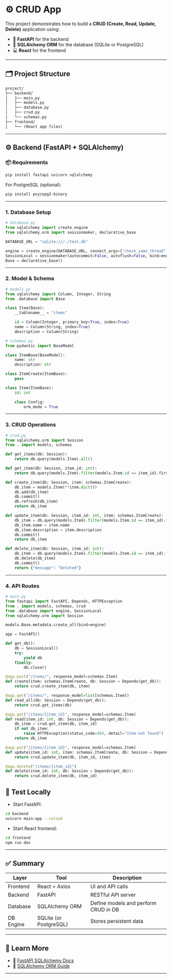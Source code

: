 # ⚙️ CRUD App

This project demonstrates how to build a **CRUD (Create, Read, Update, Delete)** application using:

- 🔧 **FastAPI** for the backend
- 🧱 **SQLAlchemy ORM** for the database (SQLite or PostgreSQL)
- 💻 **React** for the frontend

---

## 🗂️ Project Structure

```txt
project/
├── backend/
│   ├── main.py
│   ├── models.py
│   ├── database.py
│   ├── crud.py
│   └── schemas.py
├── frontend/
│   └── (React app files)

```

---

## ⚙️ Backend (FastAPI + SQLAlchemy)

### 📦 Requirements

```bash
pip install fastapi uvicorn sqlalchemy
```

For PostgreSQL (optional):

```bash
pip install psycopg2-binary
```

---

### 1. Database Setup

```python
# database.py
from sqlalchemy import create_engine
from sqlalchemy.orm import sessionmaker, declarative_base

DATABASE_URL = "sqlite:///./test.db"

engine = create_engine(DATABASE_URL, connect_args={"check_same_thread": False})
SessionLocal = sessionmaker(autocommit=False, autoflush=False, bind=engine)
Base = declarative_base()
```

---

### 2. Model & Schema

```python
# models.py
from sqlalchemy import Column, Integer, String
from .database import Base

class Item(Base):
    __tablename__ = "items"

    id = Column(Integer, primary_key=True, index=True)
    name = Column(String, index=True)
    description = Column(String)
```

```python
# schemas.py
from pydantic import BaseModel

class ItemBase(BaseModel):
    name: str
    description: str

class ItemCreate(ItemBase):
    pass

class Item(ItemBase):
    id: int

    class Config:
        orm_mode = True
```

---

### 3. CRUD Operations

```python
# crud.py
from sqlalchemy.orm import Session
from . import models, schemas

def get_items(db: Session):
    return db.query(models.Item).all()

def get_item(db: Session, item_id: int):
    return db.query(models.Item).filter(models.Item.id == item_id).first()

def create_item(db: Session, item: schemas.ItemCreate):
    db_item = models.Item(**item.dict())
    db.add(db_item)
    db.commit()
    db.refresh(db_item)
    return db_item

def update_item(db: Session, item_id: int, item: schemas.ItemCreate):
    db_item = db.query(models.Item).filter(models.Item.id == item_id).first()
    db_item.name = item.name
    db_item.description = item.description
    db.commit()
    return db_item

def delete_item(db: Session, item_id: int):
    db_item = db.query(models.Item).filter(models.Item.id == item_id).first()
    db.delete(db_item)
    db.commit()
    return {"message": "Deleted"}
```

---

### 4. API Routes

```python
# main.py
from fastapi import FastAPI, Depends, HTTPException
from . import models, schemas, crud
from .database import engine, SessionLocal
from sqlalchemy.orm import Session

models.Base.metadata.create_all(bind=engine)

app = FastAPI()

def get_db():
    db = SessionLocal()
    try:
        yield db
    finally:
        db.close()

@app.post("/items/", response_model=schemas.Item)
def create(item: schemas.ItemCreate, db: Session = Depends(get_db)):
    return crud.create_item(db, item)

@app.get("/items/", response_model=list[schemas.Item])
def read_all(db: Session = Depends(get_db)):
    return crud.get_items(db)

@app.get("/items/{item_id}", response_model=schemas.Item)
def read(item_id: int, db: Session = Depends(get_db)):
    db_item = crud.get_item(db, item_id)
    if not db_item:
        raise HTTPException(status_code=404, detail="Item not found")
    return db_item

@app.put("/items/{item_id}", response_model=schemas.Item)
def update(item_id: int, item: schemas.ItemCreate, db: Session = Depends(get_db)):
    return crud.update_item(db, item_id, item)

@app.delete("/items/{item_id}")
def delete(item_id: int, db: Session = Depends(get_db)):
    return crud.delete_item(db, item_id)
```

## 🧪 Test Locally

- Start FastAPI:

```bash
cd backend
uvicorn main:app --reload
```

- Start React frontend:

```bash
cd frontend
npm run dev
```

---

## ✅ Summary

| Layer     | Tool                   | Description                          |
| --------- | ---------------------- | ------------------------------------ |
| Frontend  | React + Axios          | UI and API calls                     |
| Backend   | FastAPI                | RESTful API server                   |
| Database  | SQLAlchemy ORM         | Define models and perform CRUD in DB |
| DB Engine | SQLite (or PostgreSQL) | Stores persistent data               |

---

## 📘 Learn More

- 🔗 [FastAPI SQLAlchemy Docs](https://fastapi.tiangolo.com/tutorial/sql-databases/)
- 🔗 [SQLAlchemy ORM Guide](https://docs.sqlalchemy.org/en/20/orm/)

---
